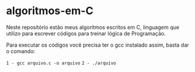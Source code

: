 # algoritmos-em-C
 Neste repositório estão meus algorítmos escritos em C, linguagem que utilizo para escrever códigos para treinar lógica 
 de Programação.

 Para executar os códigos você precisa ter o gcc instalado assim, basta dar o comando:

`1 - gcc arquivo.c -o arquivo`
`2 - ./arquivo`
 
